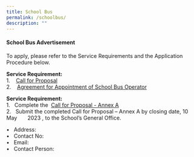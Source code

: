 ```yaml
---
title: School Bus
permalink: /schoolbus/
description: ""
---
```

<h4><strong>School Bus Advertisement</strong></h4>

<p> To apply, please refer to the Service Requirements and the Application Procedure below.</p>


<p><b>Service Requirement:</b><br>
1. &nbsp;&nbsp;&nbsp;<a href="/files/june-july2023.pdf">Call for Proposal</a><br>
2. &nbsp;&nbsp;&nbsp;<a href="/files/june-july2023.pdf">Agreement for Appointment of School Bus Operator</a><br></p>

<p><b>Service Requirement:</b><br>
1. &nbsp; Complete the &nbsp;<a href="/files/june-july2023.pdf">Call for Proposal - Annex A</a><br>
2. &nbsp; Submit the completed Call for Proposal – Annex A by closing date, 10 May &nbsp; &nbsp; &nbsp; 2023 , to the School’s General Office. <br>

• &nbsp; Address: <br>
• &nbsp; Contact No: <br>
• &nbsp; Email: <br>
• &nbsp; Contact Person: <br>


</p>